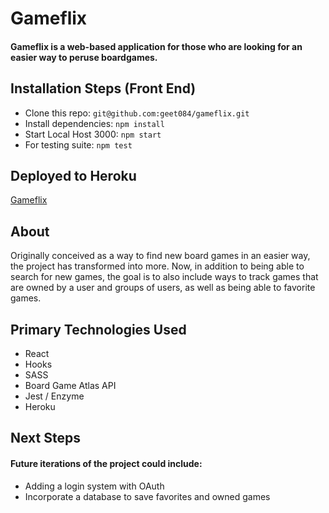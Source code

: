 # Gameflix

#### Gameflix is a web-based application for those who are looking for an easier way to peruse boardgames. 

## Installation Steps (Front End)
- Clone this repo: ```git@github.com:geet084/gameflix.git```
- Install dependencies: ```npm install```
- Start Local Host 3000: ```npm start```
- For testing suite: ```npm test```

## Deployed to Heroku
[Gameflix](https://gameflix-1810.herokuapp.com/)


## About
Originally conceived as a way to find new board games in an easier way, the project has transformed into more. Now, in addition to being able to search for new games, the goal is to also include ways to track games that are owned by a user and groups of users, as well as being able to favorite games. 


## Primary Technologies Used
- React
- Hooks
- SASS
- Board Game Atlas API
- Jest / Enzyme
- Heroku

## Next Steps
#### Future iterations of the project could include:
- Adding a login system with OAuth
- Incorporate a database to save favorites and owned games

